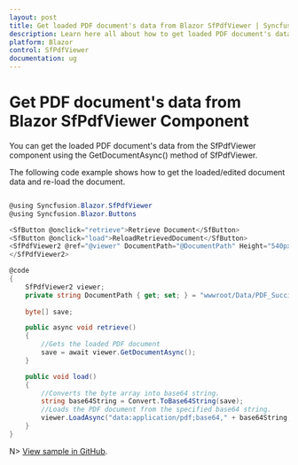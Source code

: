 ```yaml
---
layout: post
title: Get loaded PDF document's data from Blazor SfPdfViewer | Syncfusion
description: Learn here all about how to get loaded PDF document's data in Syncfusion Blazor SfPdfViewer component and more.
platform: Blazor
control: SfPdfViewer
documentation: ug
---
```


# Get PDF document's data from Blazor SfPdfViewer Component

You can get the loaded PDF document's data from the SfPdfViewer component using the GetDocumentAsync() method of SfPdfViewer. 

The following code example shows how to get the loaded/edited document data and re-load the document.

```csharp

@using Syncfusion.Blazor.SfPdfViewer
@using Syncfusion.Blazor.Buttons

<SfButton @onclick="retrieve">Retrieve Document</SfButton>
<SfButton @onclick="load">ReloadRetrievedDocument</SfButton>
<SfPdfViewer2 @ref="@viewer" DocumentPath="@DocumentPath" Height="540px" Width="100%">
</SfPdfViewer2>

@code 
{
    SfPdfViewer2 viewer;
    private string DocumentPath { get; set; } = "wwwroot/Data/PDF_Succinctly.pdf";
    
    byte[] save;

    public async void retrieve()
    {
        //Gets the loaded PDF document
        save = await viewer.GetDocumentAsync();
    }

    public void load()
    {
        //Converts the byte array into base64 string.
        string base64String = Convert.ToBase64String(save);
        //Loads the PDF document from the specified base64 string.
        viewer.LoadAsync("data:application/pdf;base64," + base64String, null);
    }
}

```
N> [View sample in GitHub](https://github.com/SyncfusionExamples/blazor-pdf-viewer-examples/tree/master/Common/Get%20the%20PDF%20document%20as%20a%20byte%20array%20-%20SfPdfViewer).